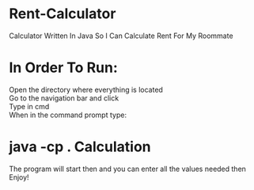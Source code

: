 # Rent-Calculator

Calculator Written In Java So I Can Calculate Rent For My Roommate

# In Order To Run: <br>

Open the directory where everything is located <br>
Go to the navigation bar and click <br>
Type in cmd <br>
When in the command prompt type: <br>

# java -cp . Calculation <br>

The program will start then and you can enter all the values needed then <br>
Enjoy!
